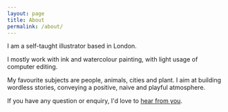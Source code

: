 ```yaml
---
layout: page
title: About
permalink: /about/
---
```

I am a self-taught illustrator based in London.

I mostly work with ink and watercolour painting, with light usage of computer editing.

My favourite subjects are people, animals, cities and plant. I aim at building wordless stories, conveying a positive, naive and playful atmosphere.

If you have any question or enquiry, I'd love to [hear from you](mailto:vincentnavetat@gmail.com).
